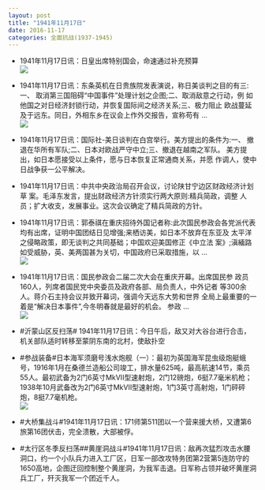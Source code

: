 ```yaml
---
layout: post
title: "1941年11月17日"
date: 2016-11-17
categories: 全面抗战(1937-1945)
---
```


<meta name="referrer" content="no-referrer" />

- 1941年11月17日讯：日皇出席特别国会，命速通过补充预算 <br/><img src="https://ww4.sinaimg.cn/large/aca367d8jw1f9vi28ejt5j20km0h2430.jpg" />

- 1941年11月17日讯：东条英机在日贵族院发表演说，称日美谈判之目的有三:一、 取消第三国阻碍“中国事件”处理计划之企图;二、取消敌意之行动，例 如他国之对日经济封锁行动，并恢复国际间之经济关系;三、极力阻止 欧战蔓延及于远东。同日，外相东乡在议会上作外交报告，宣称苟有 ... <br/><img src="https://ww1.sinaimg.cn/large/aca367d8jw1f9vgbe04vnj20c809z3zq.jpg" />

- 1941年11月17日讯：国际社-美日谈判在白宫举行。美方提出的条件为:一、 撤退在华所有军队;二、日本对欧战严守中立;三、撤退在越南之军队。 美方提出，如日本愿接受以上条件，愿与日本恢复正常通商关系，并愿 作调人，使中日战争获一公平解决。 

- 1941年11月17日讯：中共中央政治局召开会议，讨论陕甘宁边区财政经济计划草 案。毛泽东发言，提出财政经济方针须实行两大原则:精兵简政，调整 人员；扩大收支，发展事业。这次会议确定了精兵简政的方针。 

- 1941年11月17日讯：郭泰祺在重庆招待外国记者称:此次国民参政会各党派代表 均有出席，证明中国团结日见增强;来栖访美，如日本不放弃在东亚及 太平洋之侵略政策，即无谈判之共同基础；中国欢迎美国修正《中立法 案》;滇緬路如受威胁，英、美两国甚为关切，中国政府已采取措施，以 ... <br/><img src="https://ww3.sinaimg.cn/large/aca367d8jw1f9v9do2eylj20c80bxdhc.jpg" />

- 1941年11月17日讯：国民参政会二届二次大会在重庆开幕。出席国民参 政员160人，列席者国民党中央委员及政府各部、局负责人，中外记者 等300余人。蒋介石主持会议并致开幕词，强调今天远东大势和世界 全局上最重要的一着是“解决日本事件”,今冬明春就是最好的机会。 参政 ... <br/><img src="https://ww3.sinaimg.cn/large/aca367d8jw1f9uyz3zu9rj20c809z0u1.jpg" />

- #沂蒙山区反扫荡# 1941年11月17日讯：今日午后，敌又对大谷台进行合击，机关部队适时转移至蒙阴东南的北村，使敌扑空 

- #参战装备#日本海军须磨号浅水炮舰（一）：最初为英国海军昆虫级炮艇蛾号，1916年1月在桑德兰造船公司竣工，排水量625吨，最高航速14节，乘员55人。最初武备为2门6英寸MkVII型速射炮，2门12磅炮，6挺7.7毫米机枪；1938年10月武备改为2门6英寸MkVII型速射炮，1门3英寸高射炮，1门砰砰炮，8挺7.7毫机枪。 <br/><img src="https://ww2.sinaimg.cn/large/aca367d8jw1f9uvihzo1qj20kg0ngtei.jpg" />

- #大桥集战斗#1941年11月17日讯：171师第511团以一个营来援大桥，又遭第6旅第16团伏击，完全溃散，大部被俘。 

- #太行区冬季反扫荡##黄崖洞战斗#1941年11月17日讯：敌再次猛烈攻击水腰洞口，约一个小队兵力进入工厂区，日军一部改攻特务团第2营第5连防守的1650高地，企图迂回控制整个黄崖洞，为我军击退。日军称占领并破坏黄崖洞兵工厂，歼灭我军一个团近千人。 

